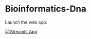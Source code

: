 # Bioinformatics-Dna
Launch the web app:

[![Streamlit App](https://static.streamlit.io/badges/streamlit_badge_black_white.svg)](https://share.streamlit.io/sherif-abdallah/bioinformatics-dna/main/main.py)
